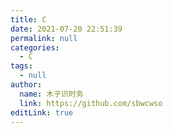 ```yaml
---
title: C
date: 2021-07-20 22:51:39
permalink: null
categories: 
  - C
tags: 
  - null
author: 
  name: 木子识时务
  link: https://github.com/sbwcwso
editLink: true
---
```

